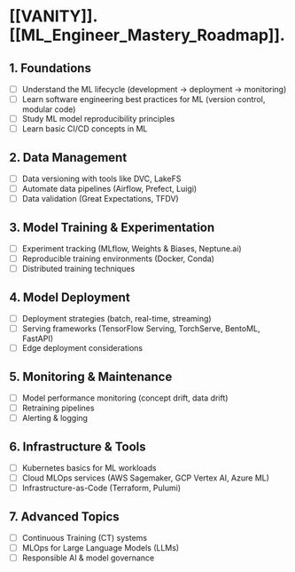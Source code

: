 # [[VANITY]].[[ML_Engineer_Mastery_Roadmap]].

## 1. Foundations
- [ ] Understand the ML lifecycle (development → deployment → monitoring)
- [ ] Learn software engineering best practices for ML (version control, modular code)
- [ ] Study ML model reproducibility principles
- [ ] Learn basic CI/CD concepts in ML

## 2. Data Management
- [ ] Data versioning with tools like DVC, LakeFS
- [ ] Automate data pipelines (Airflow, Prefect, Luigi)
- [ ] Data validation (Great Expectations, TFDV)

## 3. Model Training & Experimentation
- [ ] Experiment tracking (MLflow, Weights & Biases, Neptune.ai)
- [ ] Reproducible training environments (Docker, Conda)
- [ ] Distributed training techniques

## 4. Model Deployment
- [ ] Deployment strategies (batch, real-time, streaming)
- [ ] Serving frameworks (TensorFlow Serving, TorchServe, BentoML, FastAPI)
- [ ] Edge deployment considerations

## 5. Monitoring & Maintenance
- [ ] Model performance monitoring (concept drift, data drift)
- [ ] Retraining pipelines
- [ ] Alerting & logging

## 6. Infrastructure & Tools
- [ ] Kubernetes basics for ML workloads
- [ ] Cloud MLOps services (AWS Sagemaker, GCP Vertex AI, Azure ML)
- [ ] Infrastructure-as-Code (Terraform, Pulumi)

## 7. Advanced Topics
- [ ] Continuous Training (CT) systems
- [ ] MLOps for Large Language Models (LLMs)
- [ ] Responsible AI & model governance

